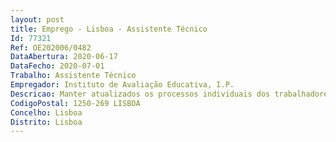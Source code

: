 ```yaml
--- 
layout: post
title: Emprego - Lisboa - Assistente Técnico
Id: 77321
Ref: OE202006/0482
DataAbertura: 2020-06-17
DataFecho: 2020-07-01
Trabalho: Assistente Técnico
Empregador: Instituto de Avaliação Educativa, I.P.
Descricao: Manter atualizados os processos individuais dos trabalhadores e a base de dados relativa à assiduidade  preparar para validação a informação de base ao processamento de vencimentos e das ajudas de custo  assegurar o expediente relacionado com a SS, ADSE e CGA  elaborar os mapas auxiliares para apuramento das contribuições à SS, ADSE e CGA  apoiar na elaboração do Balanço Social, do mapa de pessoal e do mapa de férias do pessoal, bem como na elaboração, monitorização e avaliação do plano anual de formação  redigir ofícios e informações, sob orientação, respeitantes à área de recursos humanos.
CodigoPostal: 1250-269 LISBOA
Concelho: Lisboa
Distrito: Lisboa
--- 
```

